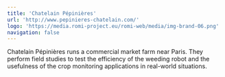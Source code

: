 ```yaml
---
title: 'Chatelain Pépinières'
url: 'http://www.pepinieres-chatelain.com/'
logo: 'https://media.romi-project.eu/romi-web/media/img-brand-06.png'
navigation: false
---
```


Chatelain Pépinières runs a commercial market farm near Paris. They perform field studies to test the efficiency of the weeding robot and the usefulness of the crop monitoring applications in real-world situations.
